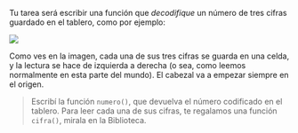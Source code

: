 Tu tarea será escribir una función que _decodifique_ un número de tres cifras guardado en el tablero, como por ejemplo:

![](https://raw.githubusercontent.com/sagrado-corazon-alcal/mumuki-guia-fundamentos-variables/master/images/numero-514.png)

Como ves en la imagen, cada una de sus tres cifras se guarda en una celda, y la lectura se hace de izquierda a derecha (o sea, como leemos normalmente en esta parte del mundo). El cabezal va a empezar siempre en el origen.

> Escribí la función `numero()`, que devuelva el número codificado en el tablero. Para leer cada una de sus cifras, te regalamos una función `cifra()`, mirala en la Biblioteca.